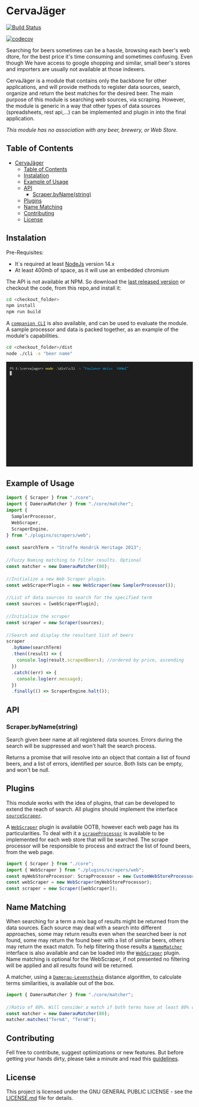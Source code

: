 # CervaJäger

[![Build Status](https://travis-ci.org/arturfigueira/cervajager.svg?branch=develop)](https://travis-ci.org/arturfigueira/cervajager)

[![codecov](https://codecov.io/gh/arturfigueira/cervajager/branch/develop/graph/badge.svg?token=G1CVVM61HZ)](https://codecov.io/gh/arturfigueira/cervajager)

Searching for beers sometimes can be a hassle, browsing each beer's web dtore, for the best price it's time consuming and sometimes confusing. Even though We have access to google shopping and similar, small beer's stores and importers are usually not available at those indexers.

CervaJäger is a module that contains only the backbone for other applications, and will provide methods to register data sources, search, organize and return the best matches for the desired beer. The main purpose of this module is searching web sources, via scraping. However, the module is generic in a way that other types of data sources (spreadsheets, rest api,...) can be implemented and plugin in into the final application.

_This module has no association with any beer, brewery, or Web Store._

## Table of Contents

- [CervaJäger](#cervajäger)
  - [Table of Contents](#table-of-contents)
  - [Instalation](#instalation)
  - [Example of Usage](#example-of-usage)
  - [API](#api)
    - [Scraper.byName(string)](#scraperbynamestring)
  - [Plugins](#plugins)
  - [Name Matching](#name-matching)
  - [Contributing](#contributing)
  - [License](#license)

## Instalation

Pre-Requisites:

- It`s required at least [NodeJs](https://nodejs.org/en/) version 14.x
- At least 400mb of space, as it will use an embedded chromium

The API is not available at NPM. So download the [last released version](https://github.com/arturfigueira/cervajager/tags) or checkout the code, from this repo,and install it:

```bash
cd <checkout_folder>
npm install
npm run build
```

A [`companion CLI`](src/cli/index.ts) is also available, and can be used to evaluate the module. A sample processor and data is packed together, as an example of the module's capabilities.

```bash
cd <checkout_folder>/dist
node ./cli -s "beer name"
```

![Companion CLI](./assets/cervajager-cli-example.gif)

## Example of Usage

```typescript
import { Scraper } from "./core";
import { DamerauMatcher } from "./core/matcher";
import {
  SamplerProcessor,
  WebScraper,
  ScraperEngine,
} from "./plugins/scrapers/web";

const searchTerm = "Straffe Hendrik Heritage 2013";

//Fuzzy Naming matching to filter results. Optional
const matcher = new DamerauMatcher(80);

//Initialize a new Web Scraper plugin.
const webScraperPlugin = new WebScraper(new SamplerProcessor());

//List of data sources to search for the specified term
const sources = [webScraperPlugin];

//Initialize the scraper
const scraper = new Scraper(sources);

//Search and display the resultant list of beers
scraper
  .byName(searchTerm)
  .then((result) => {
    console.log(result.scrapedBeers); //ordered by price, ascending
  })
  .catch((err) => {
    console.log(err.message);
  })
  .finally(() => ScraperEngine.halt());
```

## API

### Scraper.byName(string)

Search given beer name at all registered data sources.
Errors during the search will be suppressed and won't halt the search process.

Returns a promise that will resolve into an object that contain a list of found beers, and a list of errors, identified per source. Both lists can be empty, and won't be null.

## Plugins

This module works with the idea of plugins, that can be developed to extend the reach of search. All plugins should implement the interface [`sourceScraper`](src/core/sourceScraper.ts).

A [`WebScraper`](src/plugins/scrapers/web/webScraper.ts) plugin is available OOTB, however each web page has its particularities. To deal with it a [`scrapeProcessor`](src/plugins/scrapers/web/scrapProcessor.ts) is available to be implemented for each web store that will be searched. The scrape processor will be responsible to process and extract the list of found beers, from the web page.

```typescript
import { Scraper } from "./core";
import { WebScraper } from "./plugins/scrapers/web";
const myWebStoreProcessor: ScrapProcessor = new CustomWebStoreProcessor();
const webScraper = new WebScraper(myWebStoreProcessor);
const scraper = new Scraper([webScraper]);
```

## Name Matching

When searching for a term a mix bag of results might be returned from the data sources. Each source may deal with a search into different approaches, some may return results even when the searched beer is not found, some may return the found beer with a list of similar beers, others may return the exact match. To help filtering those results a [`NameMatcher`](src/core/matcher/nameMatcher.ts) interface is also available and can be loaded into the [`WebScraper`](src/plugins/scrapers/web/webScraper.ts) plugin. Name matching is optional for the WebScraper, if not presented no filtering will be applied and all results found will be returned.

A matcher, using a [`Damerau-Levensthein`](src/core/matcher/damerauMatcher.ts) distance algorithm, to calculate terms similarities, is available out of the box.

```typescript
import { DamerauMatcher } from "./core/matcher";

//Ratio of 80%. Will consider a match if both terms have at least 80% of similarity, based on damerau algorithm
const matcher = new DamerauMatcher(80);
matcher.matches("TermA", "TermB");
```

## Contributing

Fell free to contribute, suggest optimizations or new features. But before getting your hands dirty, please take a minute and read this [guidelines](CONTRIBUTING.md).

## License

This project is licensed under the GNU GENERAL PUBLIC LICENSE - see the [LICENSE.md](LICENSE) file for details.
